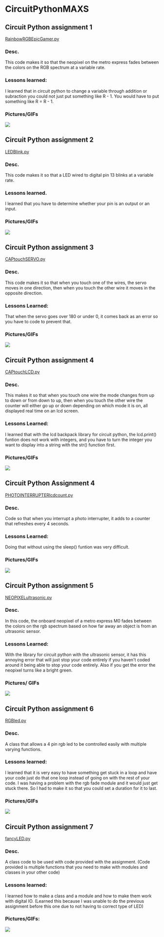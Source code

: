 # CircuitPythonMAXS
## Circuit Python assignment 1
[RainbowRGBEpicGamer.py](https://github.com/msweet53/CircuitPythonMAXS/blob/main/Code/RainbowRGBEpicGamer.py)
### Desc.
This code makes it so that the neopixel on the metro express fades between the colors on the RGB spectrum at a variable rate.
### Lessons learned:
I learned that in circuit python to change a variable through addition or subraction you could not just put something like R - 1. You would have to put something like R = R - 1.
### Pictures/GIFs
![](RGBepicgamerGIF.gif)
## Circuit Python assignment 2
[LEDBlink.py](https://github.com/msweet53/CircuitPythonMAXS/blob/main/Code/LEDBlink.py)
### Desc.
This code makes it so that a LED wired to digital pin 13 blinks at a variable rate.
### Lessons learned.
I learned that you have to determine whether your pin is an output or an input.
### Pictures/GIFs
![](LEDBlinkGIF.gif)
## Circuit Python assignment 3
[CAPtouchSERVO.py](https://github.com/msweet53/CircuitPythonMAXS/blob/main/Code/CAPtouchSERVO.py)
### Desc.
This code makes it so that when you touch one of the wires, the servo moves in one direction, then when you touch the other wire it moves in the opposite direction.
### Lessons Learned:
That when the servo goes over 180 or under 0, it comes back as an error so you have to code to prevent that.
### Pictures/GIFs
![](CAPtouchSERVOGIF.gif)
## Circuit Python assignment 4
[CAPtouchLCD.py](https://github.com/msweet53/CircuitPythonMAXS/blob/main/Code/CAPtouchLCD.py)
### Desc.
This makes it so that when you touch one wire the mode changes from up to down or from down to up, then when you touch the other wire the counter will either go up or down depending on which mode it is on, all displayed real time on an lcd screen.
### Lessons Learned:
I learned that with the lcd backpack library for circuit python, the lcd.print() funtion does not work with integers, and you have to turn the integer you want to display into a string with the str() function first.
### Pictures/GIFs
![](CAPtouchLCDGIF.gif)
## Circuit Python Assignment 4
[PHOTOINTERRUPTERlcdcount.py](https://github.com/msweet53/CircuitPythonMAXS/blob/main/Code/PHOTOINTERRUPTERlcdcount.py)
### Desc.
Code so that when you interrupt a photo interrupter, it adds to a counter that refreshes every 4 seconds.
### Lessons Learned:
Doing that without using the sleep() funtion was very difficult.
### Pictures/GIFs
![](PHOTOINTERRUPTERlcdcountGIF.gif)
## Circuit Python assignment 5
[NEOPIXELultrasonic.py](https://github.com/msweet53/CircuitPythonMAXS/blob/main/Code/NEOPIXELultrasonic.py)
### Desc.
In this code, the onboard neopixel of a metro express M0 fades between the colors on the rgb spectrum based on how far away an object is from an ultrasonic sensor.
### Lessons Learned:
With the library for circuit python with the ultrasonic sensor, it has this annoying error that will just stop your code entirely if you haven't coded around it being able to stop your code entirely. Also if you get the error the neopixel turns like a bright green.
### Pictures/ GIFs
![](ULTRASONICneopixelGIF.gif)
## Circuit Python assignment 6
[RGBled.py](https://github.com/msweet53/CircuitPythonMAXS/blob/main/Code/RGBled.py)
### Desc.
A class that allows a 4 pin rgb led to be comtrolled easily with multiple varying functions.
### Lessons learned:
I learned that it is very easy to have something get stuck in a loop and have your code just do that one loop instead of going on with the rest of your code. I was having a problem with the rgb fade module and it would just get stuck there. So I had to make it so that you could set a duration for it to last. 
### Pictures/GIFs
![](RGBledGIF.gif)
## Circuit Python assignment 7
[fancyLED.py](https://github.com/msweet53/CircuitPythonMAXS/blob/main/Code/fancyLED.py)
### Desc.
A class code to be used with code provided with the assignment. (Code provided is multiple functions that you need to make with modules and classes in your other code)
### Lessons learned:
I learned how to make a class and a module and how to make them work with digital IO. (Learned this because I was unable to do the previous assignment before this one due to not having to correct type of LED)
### Pictures/GIFs:
![](fancyLEDGIF.gif)
